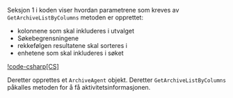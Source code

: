 <!-- markdownlint-disable-file MD041 -->
Seksjon 1 i koden viser hvordan parametrene som kreves av `GetArchiveListByColumns` metoden er opprettet:

* kolonnene som skal inkluderes i utvalget
* Søkebegrensningene
* rekkefølgen resultatene skal sorteres i
* enhetene som skal inkluderes i søket

[!code-csharp[CS]](../itunes-setdatagrid.cs?range=1-45)

Deretter opprettes et `ArchiveAgent` objekt. Deretter `GetArchiveListByColumns` påkalles metoden for å få aktivitetsinformasjonen.
